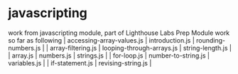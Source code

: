 # javascripting
work from javascripting module, part of Lighthouse Labs Prep Module
work so far as following
| accessing-array-values.js  | introduction.js            | rounding-numbers.js |
| array-filtering.js         | looping-through-arrays.js  | string-length.js |
| array.js                   | numbers.js                 | strings.js |
| for-loop.js                | number-to-string.js        | variables.js |
| if-statement.js            | revising-string.js |
